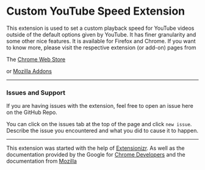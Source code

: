 # Custom YouTube Speed Extension

This extension is used to set a custom playback speed for YouTube videos outside of the default options given by YouTube. It has finer granularity and some other nice features. It is available for Firefox and Chrome. If you want to know more, please visit the respective extension (or add-on) pages from

The [Chrome Web Store](https://chrome.google.com/webstore/detail/custom-youtube-speed/hjemikpikabiolgbpbdlgeccljdfdicf)

or [Mozilla Addons](https://addons.mozilla.org/en-US/firefox/addon/custom-youtube-speed/)

---
### Issues and Support

If you are having issues with the extension, feel free to open an issue here on the GitHub Repo.

You can click on the issues tab at the top of the page and click `new issue`. Describe the issue you encountered and what you did to cause it to happen. 


---

This extension was started with the help of [Extensionizr](https://extensionizr.com/). As well as the documentation provided by the Google for [Chrome Developers](https://developer.chrome.com/extensions/) and the documentation from [Mozilla](https://developer.mozilla.org/en-US/docs/Mozilla/Add-ons/WebExtensions/Your_first_WebExtension)
